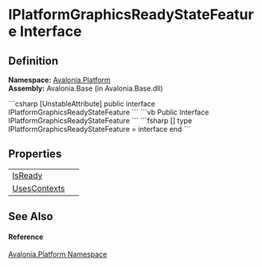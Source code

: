 # IPlatformGraphicsReadyStateFeature Interface




## Definition
**Namespace:** <a href="N_Avalonia_Platform">Avalonia.Platform</a>  
**Assembly:** Avalonia.Base (in Avalonia.Base.dll)

<Tabs groupId="api-code-preview">
<TabItem value="csharp" label="C#">
```csharp
[UnstableAttribute]
public interface IPlatformGraphicsReadyStateFeature
```
</TabItem>
<TabItem value="vb" label="VB">
```vb
<UnstableAttribute>
Public Interface IPlatformGraphicsReadyStateFeature
```
</TabItem>
<TabItem value="fsharp" label="F#">
```fsharp
[<UnstableAttribute>]
type IPlatformGraphicsReadyStateFeature = interface end
```
</TabItem>
</Tabs>



## Properties
<table>
<tr>
<td><a href="P_Avalonia_Platform_IPlatformGraphicsReadyStateFeature_IsReady">IsReady</a></td>
<td> </td>
</tr>
<tr>
<td><a href="P_Avalonia_Platform_IPlatformGraphicsReadyStateFeature_UsesContexts">UsesContexts</a></td>
<td> </td>
</tr>
</table>

## See Also


#### Reference
<a href="N_Avalonia_Platform">Avalonia.Platform Namespace</a>  

